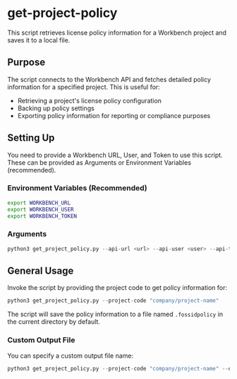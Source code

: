 # get-project-policy

This script retrieves license policy information for a Workbench project and saves it to a local file.

## Purpose

The script connects to the Workbench API and fetches detailed policy information for a specified project. This is useful for:
- Retrieving a project's license policy configuration
- Backing up policy settings
- Exporting policy information for reporting or compliance purposes

## Setting Up

You need to provide a Workbench URL, User, and Token to use this script.
These can be provided as Arguments or Environment Variables (recommended).

### Environment Variables (Recommended)

```sh
export WORKBENCH_URL
export WORKBENCH_USER
export WORKBENCH_TOKEN
```

### Arguments

```python
python3 get_project_policy.py --api-url <url> --api-user <user> --api-token <token>
```

## General Usage

Invoke the script by providing the project code to get policy information for:

```python
python3 get_project_policy.py --project-code "company/project-name"
```

The script will save the policy information to a file named `.fossidpolicy` in the current directory by default.

### Custom Output File

You can specify a custom output file name:

```python
python3 get_project_policy.py --project-code "company/project-name" --output-file "my-policy.json"
``` 